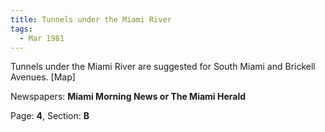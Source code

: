 ```yaml
---  
title: Tunnels under the Miami River  
tags:  
  - Mar 1981  
---  
```

  
Tunnels under the Miami River are suggested for South Miami and Brickell Avenues. [Map]  
  
Newspapers: **Miami Morning News or The Miami Herald**  
  
Page: **4**, Section: **B** 
